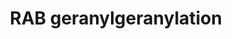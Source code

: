 ---
authors:
- ReactomeTeam
description: Human cells have more than 60 RAB proteins that are involved in trafficking
  of proteins in the endolysosomal system. These small GTPases contribute to trafficking
  specificity by localizing to the membranes of different endocytic compartments and
  interacting with effectors such as sorting adaptors, tethering factors, kinases,
  phosphatases and tubular-vesicular cargo (reviewed in Stenmark et al, 2009; Wandinger-Ness
  and Zerial, 2014). RAB localization depends on a number of factors including C-terminal
  prenylation, the sequence of an upstream hypervariable regions and what nucleotide
  is bound (Chavrier et al, 1991; Ullrich et al, 1993; Soldati et al, 1994; Farnsworth
  et al, 1994; Seabra, 1996; Wu et al, 2010; reviewed in Stenmark, 2009; Wandinger-Ness
  and Zerial, 2014). In the active, GTP-bound form, prenylated RAB proteins are membrane
  associated, while in the inactive GDP-bound form, RABs are extracted from the target
  membrane and exist in a soluble form in complex with GDP dissociation inhibitors
  (GDIs) (Ullrich et al, 1993; Soldati et al, 1994; Gavriljuk et al, 2103). Conversion
  between the inactive and active form relies on the activities of RAB guanine nucleotide
  exchange factors (GEFs) and GTPase activating proteins (GAPs) (Yoshimura et al,
  2010; Wu et al, 2011; Pan et al, 2006; Frasa et al, 2012; reviewed in Stenmark,
  2009; Wandinger-Ness and Zerial, 2014).<br>Newly synthesized RABs are bound by a
  RAB escort protein, CHM (also known as REP1) or CHML (REP2) (Alexandrov et al, 1994;
  Shen and Seabra, 1996). CHM/REP proteins are the substrate-binding component of
  the trimeric RAB geranylgeranyltransferase enzyme (GGTaseII) along with the two
  catalytic subunits RABGGTA and RABGGTB (reviewed in  Gutkowska and Swiezewska, 2012;
  Palsuledesai and Distefano, 2015). REP proteins recruit the unmodified RAB in its
  GDP-bound state to the GGTase for sequential geranylgeranylation at one or two C-terminal
  cysteine residues (Alexandrov et al, 1994; Seabra et al 1996; Shen and Seabra, 1996;
  Baron and Seabra, 2008). After geranylgeranylation, CHM/REP proteins remain in complex
  with the geranylgeranylated RAB and escort it to its target membrane, where its
  activity is regulated by GAPs, GEFs, GDIs and membrane-bound GDI displacement factors
  (GDFs) (Sivars et al, 2003; reviewed in Stenmark, 2009; Wandinger-Ness and Zerial,
  2014).  View original pathway at [http://www.reactome.org/PathwayBrowser/#DIAGRAM=8873719
  Reactome].
last-edited: 2021-01-25
organisms:
- Homo sapiens
redirect_from:
- /index.php/Pathway:WP4071
- /instance/WP4071
schema-jsonld:
- '@context': https://schema.org/
  '@id': https://wikipathways.github.io/pathways/WP4071.html
  '@type': Dataset
  creator:
    '@type': Organization
    name: WikiPathways
  description: Human cells have more than 60 RAB proteins that are involved in trafficking
    of proteins in the endolysosomal system. These small GTPases contribute to trafficking
    specificity by localizing to the membranes of different endocytic compartments
    and interacting with effectors such as sorting adaptors, tethering factors, kinases,
    phosphatases and tubular-vesicular cargo (reviewed in Stenmark et al, 2009; Wandinger-Ness
    and Zerial, 2014). RAB localization depends on a number of factors including C-terminal
    prenylation, the sequence of an upstream hypervariable regions and what nucleotide
    is bound (Chavrier et al, 1991; Ullrich et al, 1993; Soldati et al, 1994; Farnsworth
    et al, 1994; Seabra, 1996; Wu et al, 2010; reviewed in Stenmark, 2009; Wandinger-Ness
    and Zerial, 2014). In the active, GTP-bound form, prenylated RAB proteins are
    membrane associated, while in the inactive GDP-bound form, RABs are extracted
    from the target membrane and exist in a soluble form in complex with GDP dissociation
    inhibitors (GDIs) (Ullrich et al, 1993; Soldati et al, 1994; Gavriljuk et al,
    2103). Conversion between the inactive and active form relies on the activities
    of RAB guanine nucleotide exchange factors (GEFs) and GTPase activating proteins
    (GAPs) (Yoshimura et al, 2010; Wu et al, 2011; Pan et al, 2006; Frasa et al, 2012;
    reviewed in Stenmark, 2009; Wandinger-Ness and Zerial, 2014).<br>Newly synthesized
    RABs are bound by a RAB escort protein, CHM (also known as REP1) or CHML (REP2)
    (Alexandrov et al, 1994; Shen and Seabra, 1996). CHM/REP proteins are the substrate-binding
    component of the trimeric RAB geranylgeranyltransferase enzyme (GGTaseII) along
    with the two catalytic subunits RABGGTA and RABGGTB (reviewed in  Gutkowska and
    Swiezewska, 2012; Palsuledesai and Distefano, 2015). REP proteins recruit the
    unmodified RAB in its GDP-bound state to the GGTase for sequential geranylgeranylation
    at one or two C-terminal cysteine residues (Alexandrov et al, 1994; Seabra et
    al 1996; Shen and Seabra, 1996; Baron and Seabra, 2008). After geranylgeranylation,
    CHM/REP proteins remain in complex with the geranylgeranylated RAB and escort
    it to its target membrane, where its activity is regulated by GAPs, GEFs, GDIs
    and membrane-bound GDI displacement factors (GDFs) (Sivars et al, 2003; reviewed
    in Stenmark, 2009; Wandinger-Ness and Zerial, 2014).  View original pathway at
    [http://www.reactome.org/PathwayBrowser/#DIAGRAM=8873719 Reactome].
  keywords:
  - 'RAB43 '
  - 'RAB25 '
  - RABGGTA
  - 'GGC-RAB3A '
  - 'RABGGTA '
  - RGGT:CHMs:RABs:GDP
  - 'GGC-RAB20 '
  - 'RAB4B '
  - 'RAB5B '
  - 'GGC-RAB11B '
  - 'GGC-RAB8A '
  - 'RAB22A '
  - 'GGC-RAB5C '
  - 'RAB38 '
  - 'GGC-RAB19 '
  - 'GGC-RAB14 '
  - 'GGC-RAB9A '
  - 'RAB29 '
  - 'RAB23 '
  - 'RAB3B '
  - 'RAB27B '
  - 'GGC-RAB40A '
  - 'GGC-RAB2B '
  - 'CHML '
  - 'RAB18 '
  - 'GGC-RAB39B '
  - CHMs:GGC-RABs:GDP
  - 'geranylgeranyl diphosphate '
  - 'RAB30 '
  - 'GGC-RAB18 '
  - 'GGC-RAB9B '
  - 'GGC-RAB33A '
  - CHMs
  - 'RAB2A '
  - 'RABGGTB '
  - 'RAB15 '
  - 'RAB9B '
  - 'RAB17 '
  - 'RAB3C '
  - 'RAB39B '
  - 'GDP '
  - 'RAB19 '
  - RABGGTA:RABGGTB:CHMs:GGPP
  - 'GGC-RAB3B '
  - 'RAB24 '
  - 'RAB7B '
  - 'RAB33A '
  - 'RAB39A '
  - 'RAB6B '
  - 'RAB1B '
  - 'RAB40A '
  - PPi(3-)
  - 'FarC-PTP4A2 '
  - 'RAB3A '
  - 'RAB1A '
  - 'GGC-RAB5A '
  - 'RAB4A '
  - 'RAB35 '
  - 'RAB36 '
  - 'RAB40B '
  - 'GGC-RAB40B '
  - 'RAB31 '
  - 'RAB34 '
  - 'GGC-RAB6A '
  - 'RAB10 '
  - 'GGC-RAB40C '
  - FarC-PTP4A2
  - 'GGC-RAB2A '
  - 'GGC-RAB23 '
  - 'RAB5A '
  - 'GGC-RAB32 '
  - RABGGTB
  - 'GGC-RAB31 '
  - 'GGC-RAB39A '
  - 'GGC-RAB44 '
  - 'GGC-RAB1B '
  - 'GGC-RAB12 '
  - 'GGC-RAB43 '
  - RABGGTA:RABGGTB
  - 'GGC-RAB15 '
  - 'GGC-RAB13 '
  - 'GGC-RAB3C '
  - 'RAB26 '
  - 'RAB8B '
  - 'RAB44 '
  - 'RAB2B '
  - 'GGC-RAB34 '
  - 'GGC-RAB3D '
  - 'RAB11B '
  - 'RAB42 '
  - 'GGC-RAB30 '
  - 'GGC-RAB7B '
  - 'RAB7A '
  - 'RAB37 '
  - 'RAB9A '
  - 'RAB13 '
  - 'GGC-RAB41 '
  - 'GGC-RAB22A '
  - geranylgeranyl
  - 'RAB8A '
  - 'GGC-RAB42 '
  - 'GGC-RAB25 '
  - 'GGC-RAB24 '
  - 'RAB33B '
  - 'GGC-RAB33B '
  - RABs:GDP
  - 'RAB12 '
  - diphosphate
  - 'GGC-RAB29 '
  - RGGTA:RGGTB:GGPP
  - 'GGC-RAB1A '
  - 'CHM '
  - 'GGC-RAB17 '
  - 'GGC-RAB7A '
  - 'GGC-RAB4A '
  - 'GGC-RAB27B '
  - 'RAB21 '
  - 'GGC-RAB11A '
  - 'GGC-RAB36 '
  - 'RAB32 '
  - 'RAB20 '
  - 'GGC-RAB38 '
  - 'GGC-RAB6B '
  - 'GGC-RAB8B '
  - FarC-PTP4A2:RABGGTB
  - 'GGC-RAB27A '
  - 'GGC-RAB5B '
  - 'GGC-RAB26 '
  - 'RAB27A '
  - 'RAB41 '
  - 'RAB40C '
  - 'GGC-RAB10 '
  - 'GGC-RAB37 '
  - 'GGC-RAB21 '
  - 'RAB14 '
  - 'GGC-RAB35 '
  - 'RAB3D '
  - 'RAB11A '
  - 'RAB5C '
  - 'GGC-RAB4B '
  - 'RAB6A '
  license: CC0
  name: RAB geranylgeranylation
seo: CreativeWork
title: RAB geranylgeranylation
wpid: WP4071
---